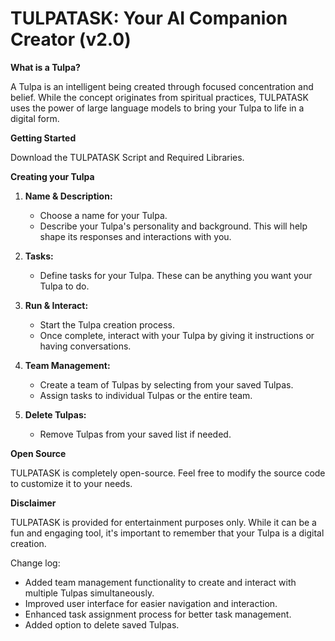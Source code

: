# TULPATASK: Your AI Companion Creator (v2.0)

**What is a Tulpa?**

A Tulpa is an intelligent being created through focused concentration and belief. While the concept originates from spiritual practices, TULPATASK uses the power of large language models to bring your Tulpa to life in a digital form.

**Getting Started**

Download the TULPATASK Script and Required Libraries.

**Creating your Tulpa**

1. **Name & Description:**
    - Choose a name for your Tulpa.
    - Describe your Tulpa's personality and background. This will help shape its responses and interactions with you.

2. **Tasks:**
    - Define tasks for your Tulpa. These can be anything you want your Tulpa to do.

3. **Run & Interact:**
    - Start the Tulpa creation process.
    - Once complete, interact with your Tulpa by giving it instructions or having conversations.

4. **Team Management:**
    - Create a team of Tulpas by selecting from your saved Tulpas.
    - Assign tasks to individual Tulpas or the entire team.

5. **Delete Tulpas:**
    - Remove Tulpas from your saved list if needed.

**Open Source**

TULPATASK is completely open-source. Feel free to modify the source code to customize it to your needs.

**Disclaimer**

TULPATASK is provided for entertainment purposes only. While it can be a fun and engaging tool, it's important to remember that your Tulpa is a digital creation.

Change log:
- Added team management functionality to create and interact with multiple Tulpas simultaneously.
- Improved user interface for easier navigation and interaction.
- Enhanced task assignment process for better task management.
- Added option to delete saved Tulpas.
